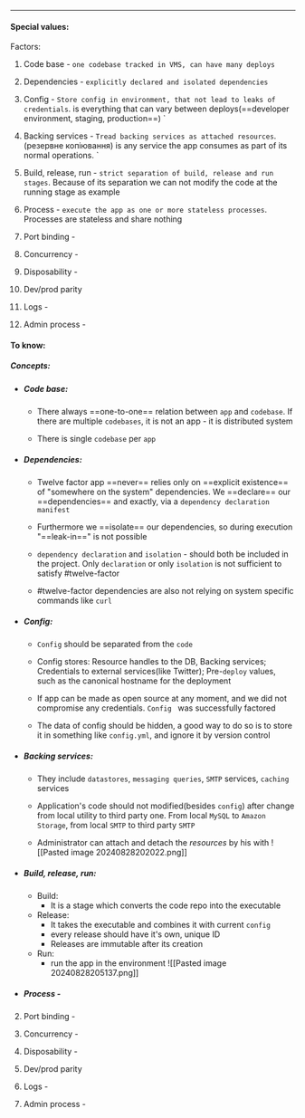 ***
#### Special values:
Factors:
1. Code base - `one codebase tracked in VMS, can have many deploys 
`
2. Dependencies - `explicitly declared and isolated dependencies`  

3. Config -  `Store config in environment, that not lead to leaks of credentials`. is everything that can vary between deploys(==developer environment, staging, production==)
`
4. Backing services - `Tread backing services as attached resources`.(резервне копіювання) is any service the app consumes as part of its normal operations. 
`
5. Build, release, run - `strict separation of build, release and run stages`. Because of its separation we can not modify the code at the running stage as example

6. Process - `execute the app as one or more stateless processes`. Processes are stateless and share nothing 

7. Port binding - 

8. Concurrency - 

9. Disposability - 

10. Dev/prod parity 

11. Logs - 

12. Admin process - 

#### To know:

##### Concepts:

- ##### Code base: 
	- There always ==one-to-one== relation between `app` and `codebase`. If there are multiple `codebases`, it is not an app - it is distributed system  

	- There is single `codebase` per `app`

- ##### Dependencies:
	-  Twelve factor app ==never== relies only on ==explicit existence== of "somewhere on the system" dependencies. We ==declare== our ==dependencies== and exactly, via a `dependency declaration manifest`   

	- Furthermore we ==isolate== our dependencies, so during execution "==leak-in==" is not possible
	
	- `dependency declaration` and `isolation` - should both be included in the project. Only `declaration` or only `isolation` is not sufficient to satisfy #twelve-factor  
	
	- #twelve-factor dependencies are also not relying on system specific commands like `curl`  

- ##### Config: 
	- `Config` should be separated from the `code`
	
	- Config stores: Resource handles to the DB, Backing services; Credentials to external services(like Twitter); Pre-`deploy` values, such as the canonical hostname for the deployment  
	
	- If app can be made as open source at any moment, and we did not compromise any credentials. `Config ` was successfully factored

	- The data of config should be hidden, a good way to do so is to store it in something like `config.yml`, and ignore it by version control 
- ##### Backing services:
	
	- They include `datastores`,  `messaging queries`, `SMTP` services, `caching` services
	
	- Application's code should not modified(besides `config`) after change from local utility to third party one. From local `MySQL` to `Amazon Storage`,  from local `SMTP` to third party `SMTP` 
	
	- Administrator can attach and detach the *resources* by his with
![[Pasted image 20240828202022.png]]
- ##### Build, release, run:
	- Build: 
		- It is a stage which converts the code repo into the executable
	- Release:
		- It takes the executable and combines it with current `config`
		- every release should have it's own, unique ID
		- Releases are immutable after its creation
	- Run:
		- run the app in the environment
![[Pasted image 20240828205137.png]]
- ##### Process - 

2. Port binding - 

3. Concurrency - 

4. Disposability - 

5. Dev/prod parity 

6. Logs - 

7. Admin process - 